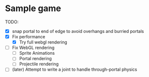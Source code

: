 # Sample game

TODO:
- [x] snap portal to end of edge to avoid overhangs and burried portals
- [x] Fix performance
  - [x] Try full webgl rendering
- [ ] Fix WebGL rendering
  - [ ] Sprite Animations
  - [ ] Portal rendering
  - [ ] Projectile rendering
- [ ] (later) Attempt to write a joint to handle through-portal physics